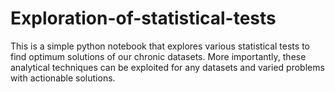 # Exploration-of-statistical-tests


This is a simple python notebook that explores various statistical tests to find optimum solutions of our chronic datasets. More importantly, these analytical techniques can be exploited for any datasets and varied problems with actionable solutions.
